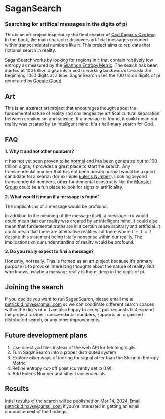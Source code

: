# SaganSearch

### Searching for artifical messages in the digits of pi

This is an art project inspired by the final chapter of [Carl Sagan's *Contact*](https://en.wikipedia.org/wiki/Contact_(novel)). In the book, the main character discovers artificial messages encoded within transcendental numbers like π. This project aims to replicate that fictional search in reality.

SaganSearch works by looking for regions in π that contain relatively low entropy as measured by the [Shannon Entropy Metric](https://en.wikipedia.org/wiki/Entropy_(information_theory)). The search has been started at 100 trillion digits into π and is working backwards towards the beginning 1000 digits at a time. SaganSearch uses the 100 trillion digits of pi generated by [Google Cloud](https://cloud.google.com/blog/products/compute/calculating-100-trillion-digits-of-pi-on-google-cloud).

## Art

This is an abstract art project that encourages thought about the fundemental nature of reality and challenges the artifical cultural separation between creationism and science. If a message is found, it could mean our reality was created by an intelligent mind. It's a hail-mary search for God. 

## FAQ

**1. Why π and not other numbers?**

π has not yet been proven to be [normal](https://en.wikipedia.org/wiki/Normal_number) and has been generated out to 100 trillion digits; it provides a great place to start the search. Any transcendental number that has not been proven normal would be a good candidate for a search (for example [Euler's Number](https://en.wikipedia.org/wiki/E_(mathematical_constant))). Looking beyond transcendental numbers, other fundemental constructs like the [Monster Group](https://en.wikipedia.org/wiki/Monster_group) could be a fun place to look for signs of artificiality.

**2. What would it mean if a message is found?**

The implications of a message would be profound. 

In addition to the meaning of the message itself, a message in π would could mean that our reality was created by an intelligent mind. It could also mean that fundemental truths are in a certain sense arbitrary and artificial. It could mean that there are alternative realities out there where `1 + 1 = 3` despite this statement being totally nonsense within our reality. The implications on our understanding of reality would be profound.

**3. Do you really expect to find a message?**

Honestly, not really. This is framed as an art project because it's primary purpose is to provoke interesting thoughts about the nature of reality. But who knows, maybe a message really is there, deep in the digits of pi. 

## Joining the search

If you decide you want to run SaganSearch, please email me at patrick.d.hayes@gmail.com so we can coodinate different search spaces within the digits of π.  I am also happy to accept pull requests that expand the project to other transcendental numbers, supports an organized distributed search, or any other improvements.

## Future development plans

1. Use direct ycd files instead of the web API for fetching digits
2. Turn SaganSearch into a proper distributed system
3. Explore other ways of looking for signal other than the Shannon Entropy Metric
4. Refine entropy cut-off point (currently set to 0.9)
5. Add Euler's Number and other transendentals. 

## Results

Intial results of the search will be published on Mar 14, 2024. Email patrick.d.hayes@gmail.com if you're interested in getting an email announcement of the findings.
